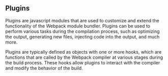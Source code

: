 ## Plugins

Plugins are javascript modules that are used to customize and extend the functionality of the Webpack module bundler. Plugins can be used to perform various tasks during the compilation process, such as optimizing the output, generating new files, injecting code into the output, and much more.

Plugins are typically defined as objects with one or more hooks, which are functions that are called by the Webpack compiler at various stages during the build process. These hooks allow plugins to interact with the compiler and modify the behavior of the build.
